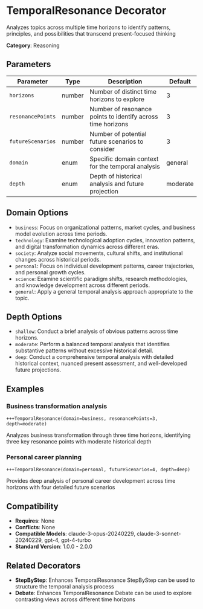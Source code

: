 # TemporalResonance Decorator

Analyzes topics across multiple time horizons to identify patterns, principles, and possibilities that transcend present-focused thinking

**Category**: Reasoning

## Parameters

| Parameter | Type | Description | Default |
|-----------|------|-------------|--------|
| `horizons` | number | Number of distinct time horizons to explore | 3 |
| `resonancePoints` | number | Number of resonance points to identify across time horizons | 3 |
| `futureScenarios` | number | Number of potential future scenarios to consider | 3 |
| `domain` | enum | Specific domain context for the temporal analysis | general |
| `depth` | enum | Depth of historical analysis and future projection | moderate |

## Domain Options

- `business`: Focus on organizational patterns, market cycles, and business model evolution across time periods.
- `technology`: Examine technological adoption cycles, innovation patterns, and digital transformation dynamics across different eras.
- `society`: Analyze social movements, cultural shifts, and institutional changes across historical periods.
- `personal`: Focus on individual development patterns, career trajectories, and personal growth cycles.
- `science`: Examine scientific paradigm shifts, research methodologies, and knowledge development across different periods.
- `general`: Apply a general temporal analysis approach appropriate to the topic.

## Depth Options

- `shallow`: Conduct a brief analysis of obvious patterns across time horizons.
- `moderate`: Perform a balanced temporal analysis that identifies substantive patterns without excessive historical detail.
- `deep`: Conduct a comprehensive temporal analysis with detailed historical context, nuanced present assessment, and well-developed future projections.

## Examples

### Business transformation analysis

```
+++TemporalResonance(domain=business, resonancePoints=3, depth=moderate)
```

Analyzes business transformation through three time horizons, identifying three key resonance points with moderate historical depth

### Personal career planning

```
+++TemporalResonance(domain=personal, futureScenarios=4, depth=deep)
```

Provides deep analysis of personal career development across time horizons with four detailed future scenarios

## Compatibility

- **Requires**: None
- **Conflicts**: None
- **Compatible Models**: claude-3-opus-20240229, claude-3-sonnet-20240229, gpt-4, gpt-4-turbo
- **Standard Version**: 1.0.0 - 2.0.0

## Related Decorators

- **StepByStep**: Enhances TemporalResonance StepByStep can be used to structure the temporal analysis process
- **Debate**: Enhances TemporalResonance Debate can be used to explore contrasting views across different time horizons
